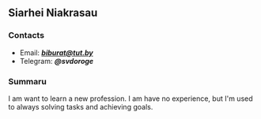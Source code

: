 ## Siarhei Niakrasau
### Contacts 
- Email: ***biburat@tut.by***
- Telegram: ***@svdoroge***

### Summaru
I am want to learn a new profession. I am have no experience, but I'm used to always solving tasks and achieving goals.

